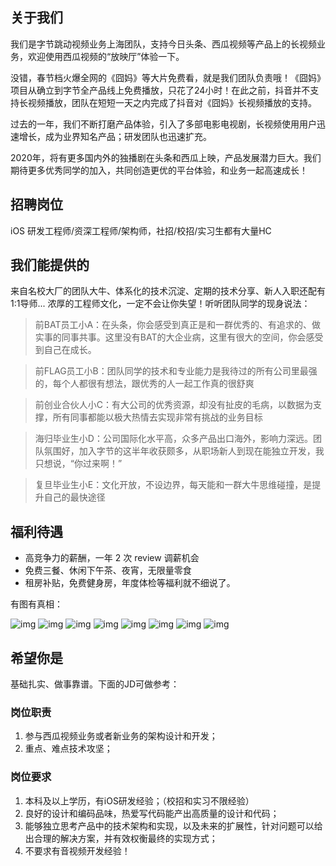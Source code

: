 ## 关于我们

我们是字节跳动视频业务上海团队，支持今日头条、西瓜视频等产品上的长视频业务，欢迎使用西瓜视频的“放映厅”体验一下。

没错，春节档火爆全网的《囧妈》等大片免费看，就是我们团队负责哦！《囧妈》项目从确立到字节全产品线上免费播放，只花了24小时！在此之前，抖音并不支持长视频播放，团队在短短一天之内完成了抖音对《囧妈》长视频播放的支持。

过去的一年，我们不断打磨产品体验，引入了多部电影电视剧，长视频使用用户迅速增长，成为业界知名产品；研发团队也迅速扩充。

2020年，将有更多国内外的独播剧在头条和西瓜上映，产品发展潜力巨大。我们期待更多优秀同学的加入，共同创造更优的平台体验，和业务一起高速成长！

## 招聘岗位
iOS 研发工程师/资深工程师/架构师，社招/校招/实习生都有大量HC

## 我们能提供的

来自名校大厂的团队大牛、体系化的技术沉淀、定期的技术分享、新人入职还配有1:1导师... 浓厚的工程师文化，一定不会让你失望！听听团队同学的现身说法：

> 前BAT员工小A：在头条，你会感受到真正是和一群优秀的、有追求的、做实事的同事共事。这里没有BAT的大企业病，这里有很大的空间，你会感受到自己在成长。

> 前FLAG员工小B：团队同学的技术和专业能力是我待过的所有公司里最强的，每个人都很有想法，跟优秀的人一起工作真的很舒爽

> 前创业合伙人小C：有大公司的优秀资源，却没有扯皮的毛病，以数据为支撑，所有同事都能以极大热情去实现非常有挑战的业务目标

> 海归毕业生小D：公司国际化水平高，众多产品出口海外，影响力深远。团队氛围好，加入字节的这半年收获颇多，从职场新人到现在能独立开发，我只想说，“你过来啊！”

> 复旦毕业生小E：文化开放，不设边界，每天能和一群大牛思维碰撞，是提升自己的最快途径

## 福利待遇

- 高竞争力的薪酬，一年 2 次 review 调薪机会
- 免费三餐、休闲下午茶、夜宵，无限量零食
- 租房补贴，免费健身房，年度体检等福利就不细说了。

有图有真相：

![img](https://github.com/PhilCai1993/bytedance_xg_hire/blob/master/bd0.jpeg?raw=true)
![img](https://github.com/PhilCai1993/bytedance_xg_hire/blob/master/bd1.jpeg?raw=true)
![img](https://github.com/PhilCai1993/bytedance_xg_hire/blob/master/bd2.jpeg?raw=true)
![img](https://github.com/PhilCai1993/bytedance_xg_hire/blob/master/bd3.jpeg?raw=true)
![img](https://github.com/PhilCai1993/bytedance_xg_hire/blob/master/bd4.jpeg?raw=true)
![img](https://github.com/PhilCai1993/bytedance_xg_hire/blob/master/bd5.jpeg?raw=true)
![img](https://github.com/PhilCai1993/bytedance_xg_hire/blob/master/bd6.jpeg?raw=true)
![img](https://github.com/PhilCai1993/bytedance_xg_hire/blob/master/bd7.jpeg?raw=true)


## 希望你是
基础扎实、做事靠谱。下面的JD可做参考：

### 岗位职责
 1. 参与西瓜视频业务或者新业务的架构设计和开发； 
 2. 重点、难点技术攻坚；
###  岗位要求
 1. 本科及以上学历，有iOS研发经验；（校招和实习不限经验） 
 2. 良好的设计和编码品味，热爱写代码能产出高质量的设计和代码； 
 3. 能够独立思考产品中的技术架构和实现，以及未来的扩展性，针对问题可以给出合理的解决方案，并有效权衡最终的实现方式；
4. 不要求有音视频开发经验！
